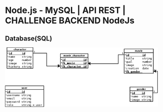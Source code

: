 # Node.js - MySQL | API REST | CHALLENGE BACKEND NodeJs
## Database(SQL)
![database](./resources/database.png)

